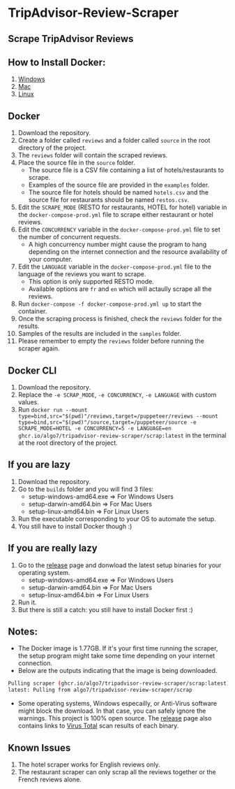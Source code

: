 # TripAdvisor-Review-Scraper
## Scrape TripAdvisor Reviews

## How to Install Docker:
1. [Windows](https://docs.docker.com/desktop/windows/install/)
2. [Mac](https://docs.docker.com/desktop/mac/install/)
3. [Linux](https://docs.docker.com/engine/install/ubuntu/)

## Docker
1. Download the repository.
2. Create a folder called `reviews` and a folder called `source` in the root directory of the project.
3. The `reviews` folder will contain the scraped reviews.
4. Place the source file in the `source` folder.
   - The source file is a CSV file containing a list of hotels/restaurants to scrape.
   - Examples of the source file are provided in the `examples` folder.
   - The source file for hotels should be named `hotels.csv` and the source file for restaurants should be named `restos.csv`.
5. Edit the `SCRAPE_MODE` (RESTO for restaurants, HOTEL for hotel) variable in the `docker-compose-prod.yml` file to scrape either restaurant or hotel reviews.
6. Edit the `CONCURRENCY` variable in the `docker-compose-prod.yml` file to set the number of concurrent requests.
   - A high concurrency number might cause the program to hang depending on the internet connection and the resource availability of your computer.
7. Edit the `LANGUAGE` variable in the `docker-compose-prod.yml` file to the language of the reviews you want to scrape.
   - This option is only supported RESTO mode.
   - Available options are `fr` and `en` which will actaully scrape all the reviews.
8. Run `docker-compose -f docker-compose-prod.yml up` to start the container.
9. Once the scraping process is finished, check the `reviews` folder for the results.
10. Samples of the results are included in the `samples` folder.
11. Please remember to empty the `reviews` folder before running the scraper again.

## Docker CLI 
1. Download the repository.
2. Replace the `-e SCRAP_MODE`, `-e CONCURRENCY`, `-e LANGUAGE` with custom values.
3. Run `docker run --mount type=bind,src="$(pwd)"/reviews,target=/puppeteer/reviews --mount type=bind,src="$(pwd)"/source,target=/puppeteer/source -e SCRAPE_MODE=HOTEL -e CONCURRENCY=5 -e LANGUAGE=en ghcr.io/algo7/tripadvisor-review-scraper/scrap:latest` in the terminal at the root directory of the project.

## If you are lazy
1. Download the repository.
2. Go to the `builds` folder and you will find 3 files:
   - setup-windows-amd64.exe => For Windows Users
   - setup-darwin-amd64.bin => For Mac Users
   - setup-linux-amd64.bin => For Linux Users
3. Run the executable corresponding to your OS to automate the setup.
4. You still have to install Docker though :)

## If you are really lazy
1. Go to the [release](https://github.com/algo7/TripAdvisor-Review-Scraper/releases) page and donwload the latest setup binaries for your operating system.
   - setup-windows-amd64.exe => For Windows Users
   - setup-darwin-amd64.bin => For Mac Users
   - setup-linux-amd64.bin => For Linux Users
2. Run it.
3. But there is still a catch: you still have to install Docker first :)

## Notes:
- The Docker image is 1.77GB. If it's your first time running the scraper, the setup program might take some time depending on your internet connection.
- Below are the outputs indicating that the image is being downloaded.
```bash
Pulling scraper (ghcr.io/algo7/tripadvisor-review-scraper/scrap:latest)...
latest: Pulling from algo7/tripadvisor-review-scraper/scrap
```
- Some operating systems, Windows especailly, or Anti-Virus software might block the download. In that case, you can safely ignore the warnings. This project is 100% open source. The [release](https://github.com/algo7/TripAdvisor-Review-Scraper/releases) page also contains links to [Virus Total](https://www.virustotal.com/gui/home/upload) scan results of each binary.

## Known Issues
1. The hotel scraper works for English reviews only.
2. The restaurant scraper can only scrap all the reviews together or the French reviews alone.
